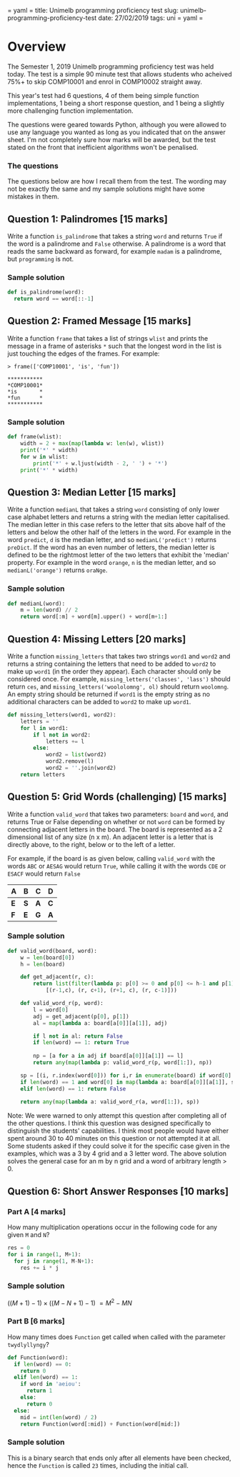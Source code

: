 = yaml =
title: Unimelb programming proficiency test
slug: unimelb-programming-proficiency-test
date: 27/02/2019
tags: uni
= yaml =

# Overview

The Semester 1, 2019 Unimelb programming proficiency test was held today. The test is a simple 90 minute test that allows students who acheived 75%+ to skip COMP10001 and enrol in COMP10002 straight away.

This year's test had 6 questions, 4 of them being simple function implementations, 1 being a short response question, and 1 being a slightly more challenging function implementation.

The questions were geared towards Python, although you were allowed to use any language you wanted as long as you indicated that on the answer sheet. I'm not completely sure how marks will be awarded, but the test stated on the front that inefficient algorithms won't be penalised.

### The questions

The questions below are how I recall them from the test. The wording may not be exactly the same and my sample solutions might have some mistakes in them.

## Question 1: Palindromes [15 marks]

Write a function `is_palindrome` that takes a string `word` and returns `True` if the word is a palindrome and `False` otherwise. A palindrome is a word that reads the same backward as forward, for example `madam` is a palindrome, but `programming` is not.

### Sample solution

```python
def is_palindrome(word):
  return word == word[::-1]
```

## Question 2: Framed Message [15 marks]

Write a function `frame` that takes a list of strings `wlist` and prints the message in a frame of asterisks `*` such that the longest word in the list is just touching the edges of the frames. For example:

```pyshell
> frame(['COMP10001', 'is', 'fun'])

***********
*COMP10001*
*is       *
*fun      *
***********
```

### Sample solution

```python
def frame(wlist):
    width = 2 + max(map(lambda w: len(w), wlist))
    print('*' * width)
    for w in wlist:
        print('*' + w.ljust(width - 2, ' ') + '*')
    print('*' * width)
```

## Question 3: Median Letter [15 marks]

Write a function `medianL` that takes a string `word` consisting of only lower case alphabet letters and returns a string with the median letter capitalised. The median letter in this case refers to the letter that sits above half of the letters and below the other half of the letters in the word. For example in the word `predict`, `d` is the median letter, and so `medianL('predict')` returns `preDict`. If the word has an even number of letters, the median letter is defined to be the rightmost letter of the two letters that exhibit the 'median' property. For example in the word `orange`, `n` is the median letter, and so `medianL('orange')` returns `oraNge`.

### Sample solution

```python
def medianL(word):
    m = len(word) // 2
    return word[:m] + word[m].upper() + word[m+1:]
```

## Question 4: Missing Letters [20 marks]

Write a function `missing_letters` that takes two strings `word1` and `word2` and returns a string containing the letters that need to be added to `word2` to make up `word1` (in the order they appear). Each character should only be considered once. For example, `missing_letters('classes', 'lass')` should return `ces`, and `missing_letters('woololomng', ol)` should return `woolomng`. An empty string should be returned if `word1` is the empty string as no additional characters can be added to `word2` to make up `word1`.

```python
def missing_letters(word1, word2):
    letters = ''
    for l in word1:
        if l not in word2:
            letters += l
        else:
            word2 = list(word2)
            word2.remove(l)
            word2 = ''.join(word2)
    return letters
```

## Question 5: Grid Words (challenging) [15 marks]

Write a function `valid_word` that takes two parameters: `board` and `word`, and returns True or False depending on whether or not `word` can be formed by connecting adjacent letters in the board. The board is represented as a 2 dimensional list of any size (n x m). An adjacent letter is a letter that is directly above, to the right, below or to the left of a letter.

For example, if the board is as given below, calling `valid_word` with the words `ABC` or `AESAG` would return `True`, while calling it with the words `CDE` or `ESACF` would return `False`

<center>

| **A** | **B** | **C** | **D** |
| --- | --- | --- | --- |
| **E** | **S** | **A** | **C** |
| **F** | **E** | **G** | **A** |

</center>

### Sample solution

```python
def valid_word(board, word):
    w = len(board[0])
    h = len(board)

    def get_adjacent(r, c):
        return list(filter(lambda p: p[0] >= 0 and p[0] <= h-1 and p[1] >= 0 and p[1] <= w-1,
            [(r-1,c), (r, c+1), (r+1, c), (r, c-1)]))

    def valid_word_r(p, word):
        l = word[0]
        adj = get_adjacent(p[0], p[1])
        al = map(lambda a: board[a[0]][a[1]], adj)

        if l not in al: return False
        if len(word) == 1: return True
            
        np = [a for a in adj if board[a[0]][a[1]] == l]
        return any(map(lambda p: valid_word_r(p, word[1:]), np))

    sp = [(i, r.index(word[0])) for i,r in enumerate(board) if word[0] in r]
    if len(word) == 1 and word[0] in map(lambda a: board[a[0]][a[1]], sp): return True
    elif len(word) == 1: return False
    
    return any(map(lambda a: valid_word_r(a, word[1:]), sp))
```

Note: We were warned to only attempt this question after completing all of the other questions. I think this question was designed specifically to distinguish the students' capabilities. I think most people would have either spent around 30 to 40 minutes on this question or not attempted it at all. Some students asked if they could solve it for the specific case given in the examples, which was a 3 by 4 grid and a 3 letter word. The above solution solves the general case for an m by n grid and a word of arbitrary length > 0.

## Question 6: Short Answer Responses [10 marks]

### Part A [4 marks]

How many multiplication operations occur in the following code for any given `M` and `N`?

```python
res = 0
for i in range(1, M+1):
  for j in range(1, M-N+1):
    res += i * j
```

### Sample solution

$((M+1)-1) \times ((M-N+1)-1)$
$= M^2 - MN$

### Part B [6 marks]

How many times does `Function` get called when called with the parameter `twydlyllyngy`?

```python
def Function(word):
  if len(word) == 0:
    return 0
  elif len(word) == 1:
    if word in 'aeiou':
      return 1
    else:
      return 0
  else:
    mid = int(len(word) / 2)
    return Function(word[:mid]) + Function(word[mid:])
```

### Sample solution

This is a binary search that ends only after all elements have been checked, hence the `Function` is called `23` times, including the initial call.